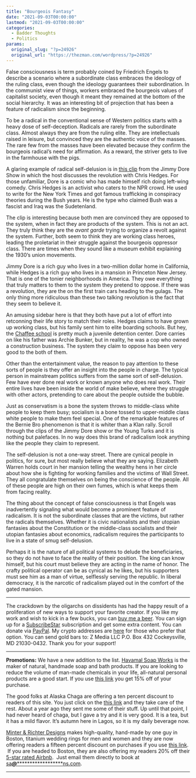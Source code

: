```yaml
---
title: "Bourgeois Fantasy"
date: "2021-09-03T00:00:00"
lastmod: "2021-09-03T00:00:00"
categories:
  - Badder Thoughts
  - Politics
params:
  original_slug: "?p=24926"
  original_url: "https://thezman.com/wordpress/?p=24926"
---
```


False consciousness is term probably coined by Friedrich Engels to
describe a scenario where a subordinate class embraces the ideology of
the ruling class, even though the ideology guarantees their
subordination. In the communist view of things, workers embraced the
bourgeois values of capitalist society, even though it meant they
remained at the bottom of the social hierarchy. It was an interesting
bit of projection that has been a feature of radicalism since the
beginning.

To be a radical in the conventional sense of Western politics starts
with a heavy dose of self-deception. Radicals are rarely from the
subordinate class. Almost always they are from the ruling elite. They
are intellectuals raised in leisure, but convinced they are the
authentic voice of the masses. The rare few from the masses have been
elevated because they confirm the bourgeois radical’s need for
affirmation. As a reward, the striver gets to live in the farmhouse with
the pigs.

A glaring example of radical self-delusion is in
<a href="https://www.youtube.com/watch?v=NusQH0pnX7Y" rel="noopener"
target="_blank">this clip</a> from the Jimmy Dore Show in which the host
discusses the revolution with Chris Hedges. For those unfamiliar, Dore
is a comic who has made himself rich doing left-wing comedy. Chris
Hedges is an activist who caters to the NPR crowd. He used to write for
the New York Times and got famous trafficking in conspiracy theories
during the Bush years. He is the type who claimed Bush was a fascist and
Iraq was the Sudetenland.

The clip is interesting because both men are convinced they are opposed
to the system, when in fact they are products of the system. This is not
an act. They truly think they are the *avant garde* trying to organize a
revolt against the system. Further, both seem to think they are working
class heroes, leading the proletariat in their struggle against the
bourgeois oppressor class. There are times when they sound like a museum
exhibit explaining the 1930’s union movements.

Jimmy Dore is a rich guy who lives in a two-million dollar home in
California, while Hedges is a rich guy who lives in a mansion in
Princeton New Jersey. That is one of the tonier neighborhoods in
America. They owe everything that truly matters to them to the system
they pretend to oppose. If there was a revolution, they are the on the
first train cars heading to the gulags. The only thing more ridiculous
than these two talking revolution is the fact that they seem to believe
it.

An amusing sidebar here is that they both have put a lot of effort into
retconning their life story to match their roles. Hedges claims to have
grown up working class, but his family sent him to elite boarding
schools. But hey, the
<a href="https://www.loomischaffee.org/" rel="noopener"
target="_blank">Chaffee school</a> is pretty much a juvenile detention
center. Dore carries on like his father was Archie Bunker, but in
reality, he was a cop who owned a construction business. The system they
claim to oppose has been very good to the both of them.

Other than the entertainment value, the reason to pay attention to these
sorts of people is they offer an insight into the people in charge. The
typical person in mainstream politics suffers from the same sort of
self-delusion. Few have ever done real work or known anyone who does
real work. Their entire lives have been inside the world of make
believe, where they struggle with other actors, pretending to care about
the people outside the bubble.

Just as conservatism is a bone the system throws to middle-class white
people to keep them busy; socialism is a bone tossed to upper-middle
class white people to make them feel special. One of the remarkable
features of the Bernie Bro phenomenon is that it is whiter than a Klan
rally. Scroll through the clips of the Jimmy Dore show or the Young
Turks and it is nothing but palefaces. In no way does this brand of
radicalism look anything like the people they claim to represent.

The self-delusion is not a one-way street. There are cynical people in
politics, for sure, but most really believe what they are saying.
Elizabeth Warren holds court in her mansion telling the wealthy hens in
her circle about how she is fighting for working families and the
victims of Wall Street. They all congratulate themselves on being the
conscience of the people. All of these people are high on their own
fumes, which is what keeps them from facing reality.

The thing about the concept of false consciousness is that Engels was
inadvertently signaling what would become a prominent feature of
radicalism. It is not the subordinate classes that are the victims, but
rather the radicals themselves. Whether it is civic nationalists and
their utopian fantasies about the Constitution or the middle-class
socialists and their utopian fantasies about economics, radicalism
requires the participants to live in a state of smug self-delusion.

Perhaps it is the nature of all political systems to delude the
beneficiaries, so they do not have to face the reality of their
position. The king can know himself, but his court must believe they are
acting in the name of honor. The crafty political operator can be as
cynical as he likes, but his supporters must see him as a man of virtue,
selflessly serving the republic. In liberal democracy, it is the
narcotic of radicalism played out in the comfort of the gated mansion.

------------------------------------------------------------------------

The crackdown by the oligarchs on dissidents has had the happy result of
a proliferation of new ways to support your favorite creator. If you
like my work and wish to kick in a few bucks, you can
<a href="https://www.buymeacoffee.com/mujolulu" rel="noopener"
target="_blank">buy me a beer</a>. You can sign up for a
<a href="https://www.subscribestar.com/the-z-blog" rel="noopener"
target="_blank">SubscribeStar</a> subscription and get some extra
content. You can donate via <a
href="https://www.paypal.com/donate/?cmd=_s-xclick&amp;hosted_button_id=UDAS2Q8JYA6CN&amp;source=url"
rel="noopener" target="_blank">PayPal</a>. My crypto addresses are
<a href="https://thezman.com/wordpress/?page_id=22713" rel="noopener"
target="_blank">here</a> for those who prefer that option. You can send
gold bars to: Z Media LLC P.O. Box 432 Cockeysville, MD 21030-0432.
Thank you for your support!

------------------------------------------------------------------------

**Promotions:** We have a new addition to the list.
<a href="https://havamalsoapworks.com/" rel="noopener"
target="_blank">Havamal Soap Works</a> is the maker of natural, handmade
soap and bath products. If you are looking to reduce the volume of
man-made chemicals in your life, all-natural personal products are a
good start. If you use
<a href="https://havamalsoapworks.com/discount/ZMAN" rel="noopener"
target="_blank">this link</a> you get 15% off of your purchase.

The good folks at Alaska Chaga are offering a ten percent discount to
readers of this site. You just click on the
<a href="https://alaskachaga.us/discount/ZMAN" rel="noopener noreferrer"
target="_blank">this link</a> and they take care of the rest. About a
year ago they sent me some of their stuff. Up until that point, I had
never heard of chaga, but I gave a try and it is very good. It is a tea,
but it has a mild flavor. It’s autumn here in Lagos, so it is my daily
beverage now.

<a href="https://www.minterandrichterdesigns.com/"
rel="noreferrer nofollow noopener" target="_blank">Minter &amp; Richter
Designs</a> makes high-quality, hand-made by one guy in Boston, titanium
wedding rings for men and women and they are now offering readers a
fifteen percent discount on purchases if you use
<a href="https://www.minterandrichterdesigns.com/discount/ZMAN"
rel="noreferrer nofollow noopener" target="_blank">this link</a>. 
 <span class="highlight"><span class="colour"><span class="font"><span class="size">If
you are headed to Boston, they are also offering my readers 20% off
their <a
href="https://www.airbnb.com/users/7988017/listings?user_id=7988017&amp;s=3"
rel="noopener noreferrer" target="_blank">5-star rated Airbnb</a>.  Just
email them directly to book at
<a href="mailto:sa***@*********************ns.com"
data-original-string="zJ+twM4Y1tCWoeHDfALENA==cb71bJH4+dn+z8uLuXZu7hJKVEy9pyRA2BT9Is0dsRBAF9jyKpSKyMLrQzM0w/1dDgi"><span
class="apbct-email-encoder"
data-original-string="yyOemustXzzTi9KYWDyWtA==cb7RFHstewRPPhDVKCi2v/8aJV6q4xtwaMttdcFAGIIb+9YvmTnbE/dXvVDTVsKRcen"
title="This contact has been encoded by Anti-Spam by CleanTalk. Click to decode. To finish the decoding make sure that JavaScript is enabled in your browser.">sa<span
class="apbct-blur">***</span>@<span
class="apbct-blur">*********************</span>ns.com</span></a>.</span></span></span></span>

------------------------------------------------------------------------
